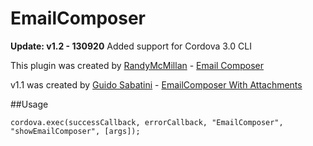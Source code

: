 EmailComposer
=============

**Update: v1.2 - 130920**
Added support for Cordova 3.0 CLI

This plugin was created by [RandyMcMillan](https://github.com/RandyMcMillan) - [Email Composer](https://github.com/phonegap/phonegap-plugins/tree/master/iOS/EmailComposer)

v1.1 was created by [Guido Sabatini](https://github.com/guidosabatini) - [EmailComposer With Attachments](https://github.com/phonegap/phonegap-plugins/tree/master/iOS/EmailComposerWithAttachments)

##Usage

    cordova.exec(successCallback, errorCallback, "EmailComposer", "showEmailComposer", [args]);


